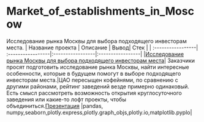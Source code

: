 # Market_of_establishments_in_Moscow
Исследование рынка Москвы для выбора подходящего инвесторам места.
| Название проекта  | Описание | Вывод| Стек |
| :-----------------| :-----------------|:-----------------|:-----------------|
|[Исследование рынка Москвы для выбора подходящего инвесторам места](https://github.com/Polinailinet/Polinailinet-Market_of_establishments_in_Moscow/blob/main/Market_of_establishments_in_Moscow.ipynb)| Заказчики просят подготовить исследование рынка Москвы, найти интересные особенности, которые в будущем помогут в выборе подходящего инвесторам места.|ЦАО пересыщен кофейнями, по сравнению с другими районами, рейтинг заведений везде примерно одинаковый. Есть смысл рассмотреть возможность открытия круглосуточного заведения или какие-то лофт проекты, чтобы объединиться.[Презентация](https://disk.yandex.ru/i/Ba2jhLPDFXxcmQ) |pandas, numpy,seaborn,plotly.express,plotly.graph_objs,plotly.io,matplotlib.pyplo|
